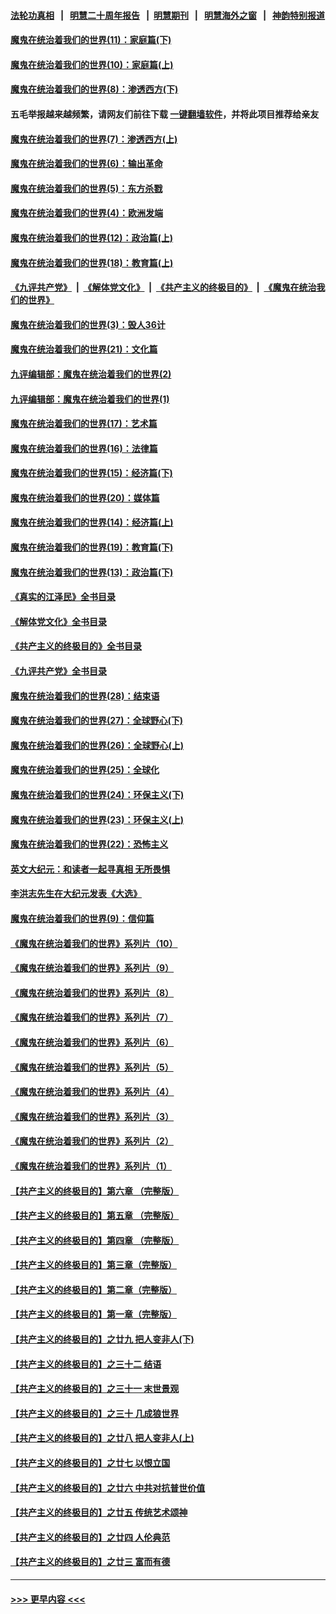#### [法轮功真相](https://github.com/gfw-breaker/truth/blob/master/README.md?t=0) &nbsp;&nbsp;|&nbsp;&nbsp; [明慧二十周年报告](https://github.com/gfw-breaker/mh-reports/blob/master/README.md?t=0) &nbsp;&nbsp;|&nbsp;&nbsp;[明慧期刊](https://github.com/gfw-breaker/mh-qikan) &nbsp;&nbsp;|&nbsp;&nbsp; [明慧海外之窗](https://github.com/gfw-breaker/mh-news/blob/master/README.md?t=0) &nbsp;&nbsp;|&nbsp;&nbsp; [神韵特别报道](https://github.com/gfw-breaker/mh-news/blob/master/shenyun.md?t=0)
#### [魔鬼在统治着我们的世界(11)：家庭篇(下)](../pages/nsc422/n10440961.md?t=12141450) 
#### [魔鬼在统治着我们的世界(10)：家庭篇(上)](../pages/nsc422/n10435448.md?t=12141450) 
#### [魔鬼在统治着我们的世界(8)：渗透西方(下)](../pages/nsc422/n10429603.md?t=12141450) 
#### 五毛举报越来越频繁，请网友们前往下载 [一键翻墙软件](https://github.com/gfw-breaker/ssr-accounts)，并将此项目推荐给亲友
#### [魔鬼在统治着我们的世界(7)：渗透西方(上)](../pages/nsc422/n10426013.md?t=12141450) 
#### [魔鬼在统治着我们的世界(6)：输出革命](../pages/nsc422/n10421536.md?t=12141450) 
#### [魔鬼在统治着我们的世界(5)：东方杀戮](../pages/nsc422/n10417707.md?t=12141450) 
#### [魔鬼在统治着我们的世界(4)：欧洲发端](../pages/nsc422/n10414890.md?t=12141450) 
#### [魔鬼在统治着我们的世界(12)：政治篇(上)](../pages/nsc422/n10444576.md?t=12141450) 
#### [魔鬼在统治着我们的世界(18)：教育篇(上)](../pages/nsc422/n10526970.md?t=12141450) 
#### [《九评共产党》](https://github.com/begood0513/9ping.md/blob/master/README.md) &nbsp;|&nbsp; [《解体党文化》](../../../../jtdwh.md/blob/master/README.md)  &nbsp;|&nbsp; [《共产主义的终极目的》](../../../../gczydzjmd.md/blob/master/README.md) &nbsp;|&nbsp; [《魔鬼在统治我们的世界》](../../../../mgztzwmdsj.md/blob/master/README.md) 
#### [魔鬼在统治着我们的世界(3)：毁人36计](../pages/nsc422/n10411583.md?t=12141450) 
#### [魔鬼在统治着我们的世界(21)：文化篇](../pages/nsc422/n10597706.md?t=12141450) 
#### [九评编辑部：魔鬼在统治着我们的世界(2)](../pages/nsc422/n10410036.md?t=12141450) 
#### [九评编辑部：魔鬼在统治着我们的世界(1)](../pages/nsc422/n10406825.md?t=12141450) 
#### [魔鬼在统治着我们的世界(17)：艺术篇](../pages/nsc422/n10499093.md?t=12141450) 
#### [魔鬼在统治着我们的世界(16)：法律篇](../pages/nsc422/n10485969.md?t=12141450) 
#### [魔鬼在统治着我们的世界(15)：经济篇(下)](../pages/nsc422/n10469975.md?t=12141450) 
#### [魔鬼在统治着我们的世界(20)：媒体篇](../pages/nsc422/n10586579.md?t=12141450) 
#### [魔鬼在统治着我们的世界(14)：经济篇(上)](../pages/nsc422/n10457370.md?t=12141450) 
#### [魔鬼在统治着我们的世界(19)：教育篇(下)](../pages/nsc422/n10564808.md?t=12141450) 
#### [魔鬼在统治着我们的世界(13)：政治篇(下)](../pages/nsc422/n10448270.md?t=12141450) 
#### [《真实的江泽民》全书目录](../pages/nsc422/n13721399.md?t=12141450) 
#### [《解体党文化》全书目录](../pages/nsc422/n13721157.md?t=12141450) 
#### [《共产主义的终极目的》全书目录](../pages/nsc422/n13721048.md?t=12141450) 
#### [《九评共产党》全书目录](../pages/nsc422/n13708085.md?t=12141450) 
#### [魔鬼在统治着我们的世界(28)：结束语](../pages/nsc422/n10936246.md?t=12141450) 
#### [魔鬼在统治着我们的世界(27)：全球野心(下)](../pages/nsc422/n10928319.md?t=12141450) 
#### [魔鬼在统治着我们的世界(26)：全球野心(上)](../pages/nsc422/n10900318.md?t=12141450) 
#### [魔鬼在统治着我们的世界(25)：全球化](../pages/nsc422/n10788205.md?t=12141450) 
#### [魔鬼在统治着我们的世界(24)：环保主义(下)](../pages/nsc422/n10695307.md?t=12141450) 
#### [魔鬼在统治着我们的世界(23)：环保主义(上)](../pages/nsc422/n10688613.md?t=12141450) 
#### [魔鬼在统治着我们的世界(22)：恐怖主义](../pages/nsc422/n10614727.md?t=12141450) 
#### [英文大纪元：和读者一起寻真相 无所畏惧](../pages/nsc422/n12542027.md?t=12141450) 
#### [李洪志先生在大纪元发表《大选》](../pages/nsc422/n12534746.md?t=12141450) 
#### [魔鬼在统治着我们的世界(9)：信仰篇](../pages/nsc422/n10432159.md?t=12141450) 
#### [《魔鬼在统治着我们的世界》系列片（10）](../pages/nsc422/n12292670.md?t=12141450) 
#### [《魔鬼在统治着我们的世界》系列片（9）](../pages/nsc422/n12290859.md?t=12141450) 
#### [《魔鬼在统治着我们的世界》系列片（8）](../pages/nsc422/n12287445.md?t=12141450) 
#### [《魔鬼在统治着我们的世界》系列片（7）](../pages/nsc422/n12283425.md?t=12141450) 
#### [《魔鬼在统治着我们的世界》系列片（6）](../pages/nsc422/n12282314.md?t=12141450) 
#### [《魔鬼在统治着我们的世界》系列片（5）](../pages/nsc422/n12281419.md?t=12141450) 
#### [《魔鬼在统治着我们的世界》系列片（4）](../pages/nsc422/n12274024.md?t=12141450) 
#### [《魔鬼在统治着我们的世界》系列片（3）](../pages/nsc422/n12271322.md?t=12141450) 
#### [《魔鬼在统治着我们的世界》系列片（2）](../pages/nsc422/n12269049.md?t=12141450) 
#### [《魔鬼在统治着我们的世界》系列片（1）](../pages/nsc422/n12267575.md?t=12141450) 
#### [【共产主义的终极目的】第六章 （完整版）](../pages/nsc422/n11428913.md?t=12141450) 
#### [【共产主义的终极目的】第五章 （完整版）](../pages/nsc422/n11428912.md?t=12141450) 
#### [【共产主义的终极目的】第四章 （完整版）](../pages/nsc422/n11428907.md?t=12141450) 
#### [【共产主义的终极目的】第三章（完整版）](../pages/nsc422/n11428848.md?t=12141450) 
#### [【共产主义的终极目的】第二章（完整版）](../pages/nsc422/n11428831.md?t=12141450) 
#### [【共产主义的终极目的】第一章（完整版）](../pages/nsc422/n11417651.md?t=12141450) 
#### [【共产主义的终极目的】之廿九 把人变非人(下)](../pages/nsc422/n11344140.md?t=12141450) 
#### [【共产主义的终极目的】之三十二 结语](../pages/nsc422/n11360535.md?t=12141450) 
#### [【共产主义的终极目的】之三十一 末世景观](../pages/nsc422/n11351129.md?t=12141450) 
#### [【共产主义的终极目的】之三十 几成狼世界](../pages/nsc422/n11348280.md?t=12141450) 
#### [【共产主义的终极目的】之廿八 把人变非人(上)](../pages/nsc422/n11340492.md?t=12141450) 
#### [【共产主义的终极目的】之廿七 以恨立国](../pages/nsc422/n11336944.md?t=12141450) 
#### [【共产主义的终极目的】之廿六 中共对抗普世价值](../pages/nsc422/n11324785.md?t=12141450) 
#### [【共产主义的终极目的】之廿五 传统艺术颂神](../pages/nsc422/n11296396.md?t=12141450) 
#### [【共产主义的终极目的】之廿四 人伦典范](../pages/nsc422/n11296397.md?t=12141450) 
#### [【共产主义的终极目的】之廿三 富而有德](../pages/nsc422/n11283598.md?t=12141450) 

----
#### [ >>> 更早内容 <<< ](../indexes/nsc422-earlier.md)
